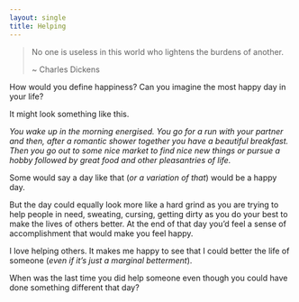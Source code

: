 ```yaml
---
layout: single
title: Helping
---
```


> No one is useless in this world who lightens the burdens of another.
> 
> \~ Charles Dickens

How would you define happiness? Can you imagine the most happy day in your life?

It might look something like this. 

_You wake up in the morning energised. You go for a run with your partner and then, after a romantic shower together you have a beautiful breakfast. Then you go out to some nice market to find nice new things or pursue a hobby followed by great food and other pleasantries of life._

Some would say a day like that (_or a variation of that_) would be a happy day.

But the day could equally look more like a hard grind as you are trying to help people in need, sweating, cursing, getting dirty as you do your best to make the lives of others better. At the end of that day you’d feel a sense of accomplishment that would make you feel happy.

I love helping others. It makes me happy to see that I could better the life of someone (_even if it’s just a marginal betterment_).

When was the last time you did help someone even though you could have done something different that day?